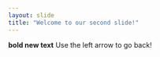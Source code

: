 ```yaml
---
layout: slide
title: "Welcome to our second slide!"
---
```

**bold new text**
Use the left arrow to go back!
